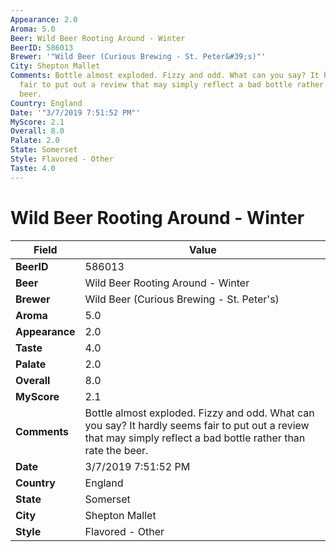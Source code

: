 ```yaml
---
Appearance: 2.0
Aroma: 5.0
Beer: Wild Beer Rooting Around - Winter
BeerID: 586013
Brewer: '"Wild Beer (Curious Brewing - St. Peter&#39;s)"'
City: Shepton Mallet
Comments: Bottle almost exploded. Fizzy and odd. What can you say? It hardly seems
  fair to put out a review that may simply reflect a bad bottle rather than rate the
  beer.
Country: England
Date: '"3/7/2019 7:51:52 PM"'
MyScore: 2.1
Overall: 8.0
Palate: 2.0
State: Somerset
Style: Flavored - Other
Taste: 4.0
---
```


# Wild Beer Rooting Around - Winter

| Field         | Value |
|---------------|-------|
| **BeerID** | 586013 |
| **Beer** | Wild Beer Rooting Around - Winter |
| **Brewer** | Wild Beer (Curious Brewing - St. Peter&#39;s) |
| **Aroma** | 5.0 |
| **Appearance** | 2.0 |
| **Taste** | 4.0 |
| **Palate** | 2.0 |
| **Overall** | 8.0 |
| **MyScore** | 2.1 |
| **Comments** | Bottle almost exploded. Fizzy and odd. What can you say? It hardly seems fair to put out a review that may simply reflect a bad bottle rather than rate the beer. |
| **Date** | 3/7/2019 7:51:52 PM |
| **Country** | England |
| **State** | Somerset |
| **City** | Shepton Mallet |
| **Style** | Flavored - Other |

